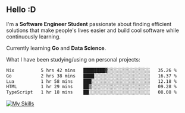 ## Hello :D

I'm a **Software Engineer Student** passionate about finding efficient solutions that make people's lives easier and build cool software while continuously learning. 

Currently learning **Go** and **Data Science**.

What I have been studying/using on personal projects:
<!--START_SECTION:waka-->

```txt
Nix          5 hrs 42 mins   ████████▓░░░░░░░░░░░░░░░░   35.26 %
Go           2 hrs 38 mins   ████░░░░░░░░░░░░░░░░░░░░░   16.37 %
Lua          1 hr 58 mins    ███░░░░░░░░░░░░░░░░░░░░░░   12.18 %
HTML         1 hr 29 mins    ██▒░░░░░░░░░░░░░░░░░░░░░░   09.28 %
TypeScript   1 hr 18 mins    ██░░░░░░░░░░░░░░░░░░░░░░░   08.08 %
```

<!--END_SECTION:waka-->

[![My Skills](https://skillicons.dev/icons?i=dotnet,java,go,py,html,css,js,docker,linux)](https://skillicons.dev)
